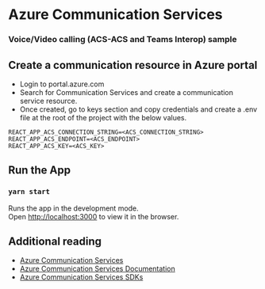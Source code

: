 # Azure Communication Services 
### Voice/Video calling (ACS-ACS and Teams Interop) sample

## Create a communication resource in Azure portal
- Login to portal.azure.com
- Search for Communication Services and create a communication service resource.
- Once created, go to keys section and copy credentials and create a .env file at the root of the project with the below values.
```
REACT_APP_ACS_CONNECTION_STRING=<ACS_CONNECTION_STRING>
REACT_APP_ACS_ENDPOINT=<ACS_ENDPOINT>
REACT_APP_ACS_KEY=<ACS_KEY>
```

## Run the App

### `yarn start`

Runs the app in the development mode.\
Open [http://localhost:3000](http://localhost:3000) to view it in the browser.

## Additional reading
- [Azure Communication Services](aka.ms/AzureCommunicationServices)
- [Azure Communication Services Documentation](aka.ms/communication-services-overview)
- [Azure Communication Services SDKs](aka.ms/ACS-SDKs)